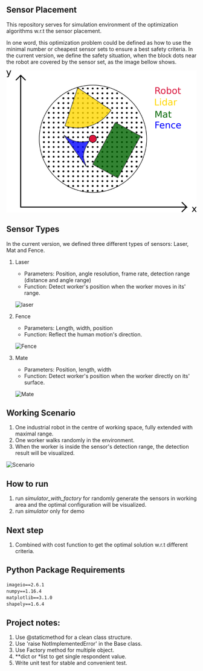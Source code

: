## Sensor Placement

This repository serves for simulation environment of the optimization algorithms w.r.t the sensor placement. 

In one word, this optimization problem could be defined as how to use the minimal number or 
cheapest sensor sets to ensure a best safety criteria. In the current version, we define the safety situation, when
the block dots near the robot are covered by the sensor set, as the image bellow shows.


![](sensor_class/out/scenario/sketch_problem.png)
## Sensor Types
In the current  version, we defined three different types of sensors: Laser, Mat and Fence.
1. Laser
    - Parameters: Position, angle resolution, frame rate, detection range (distance and angle range)
    - Function: Detect worker's position when the worker moves in its' range.
    
    ![laser](sensor_class/out/gif/lidar.gif)


2. Fence
    - Parameters: Length, width, position
    - Function: Reflect the human motion's direction.
    
    ![Fence](sensor_class/out/gif/fence.gif)

3. Mate
    - Parameters: Position, length, width
    - Function: Detect worker's position when the worker directly on its' surface.
    
    ![Mate](sensor_class/out/gif/mat.gif)

## Working Scenario
1. One industrial robot in the centre of working space, fully extended with maximal range.
2. One worker walks randomly in the environment.
3. When the worker is inside the sensor's detection range, the detection result will be visualized.

![Scenario](sensor_class/out/gif/scenario.gif)

## How to run
1. run *simulator_with_factory* for randomly generate the sensors in working area and the optimal configuration will be 
visualized.
2. run *simulator* only for demo

## Next step
1. Combined with cost function to get the optimal solution w.r.t different criteria.

## Python Package Requirements
```txt
imageio==2.6.1
numpy==1.16.4
matplotlib==3.1.0
shapely==1.6.4
```

## Project notes:
1. Use @staticmethod for a clean class structure.
2. Use 'raise NotImplementedError' in the Base class.
3. Use Factory method for multiple object.
4. **dict or *list to get single respondent value.
5. Write unit test for stable and convenient test. 
